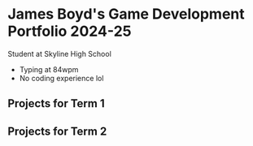 # James Boyd's Game Development Portfolio 2024-25
Student at Skyline High School
* Typing at 84wpm
* No coding experience lol

## Projects for Term 1

## Projects for Term 2
